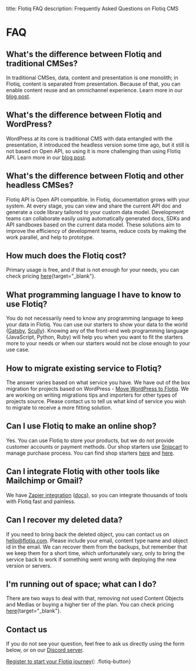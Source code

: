 title: Flotiq FAQ
description: Frequently Asked Questions on Flotiq CMS

# FAQ

## What's the difference between Flotiq and traditional CMSes?

In traditional CMSes, data, content and presentation is one monolith; in Flotiq, content is separated from presentation.
Because of that, you can enable content reuse and an omnichannel experience.
Learn more in our [blog post](https://blog.flotiq.com/advantages-of-headless-cms).

## What's the difference between Flotiq and WordPress?

WordPress at its core is traditional CMS with data entangled with the presentation,
it introduced the headless version some time ago, but it still is not based on Open API, 
so using it is more challenging than using Flotiq API.
Learn more in our [blog post](https://blog.flotiq.com/why-you-should-consider-flotiq-headless-cms-over-wordpress).

## What's the difference between Flotiq and other headless CMSes?

Flotiq API is Open API compatible. In Flotiq, documentation grows with your system.
At every stage, you can view and share the current API doc and 
generate a code library tailored to your custom data model.
Development teams can collaborate easily using automatically generated docs, 
SDKs and API sandboxes based on the current data model.
These solutions aim to improve the efficiency of development teams, 
reduce costs by making the work parallel, and help to prototype.

## How much does the Flotiq cost?

Primary usage is free, and if that is not enough for your needs, you can check pricing 
[here](https://flotiq.com/pricing){target="_blank"}.

## What programming language I have to know to use Flotiq?

You do not necessarily need to know any programming language to keep your data in Flotiq.
You can use our starters to show your data to the world ([Gatsby](Universe/gatsby.md), [Scully](Universe/scully.md)).
Knowing any of the front-end web programming language (JavaScript, Python, Ruby) will help you when you want to 
fit the starters more to your needs or when our starters would not be close enough to your use case.

## How to migrate existing service to Flotiq?

The answer varies based on what service you have.
We have out of the box migration for projects based on WordPress -
[Move WordPress to Flotiq](https://blog.flotiq.com/how-to-move-from-wordpress-to-jamstack-using-our-gatsby-wordpress-starter).
We are working on writing migrations tips and importers for other types of projects source.
Please contact us to tell us what kind of service you wish to migrate to receive a more fitting solution.

## Can I use Flotiq to make an online shop?

Yes. You can use Flotiq to store your products, but we do not provide customer accounts or payment methods. 
Our shop starters use [Snipcart](https://snipcart.com/) to manage purchase process.
You can find shop starters [here](https://github.com/flotiq?q=gatsby-starter-products) 
and [here](https://github.com/flotiq?q=scully-products).

## Can I integrate Flotiq with other tools like Mailchimp or Gmail?

We have [Zapier integration](https://zapier.com/apps/flotiq/integrations) ([docs](Universe/zapier.md)),
so you can integrate thousands of tools with Flotiq fast and painless.

## Can I recover my deleted data?

If you need to bring back the deleted object, you can contact us on [hello@flotiq.com](mailto:hello@flotiq.com).
Please include your email, content type name and object id in the email.
We can recover them from the backups, but remember that we keep them for a short time, which unfortunately vary,
only to bring the service back to work if something went wrong with deploying the new version or servers.

## I'm running out of space; what can I do?

There are two ways to deal with that, removing not used Content Objects and Medias or buying a higher tier of the plan. 
You can check pricing [here](https://flotiq.com/pricing){target="_blank"}.

## Contact us

If you do not see your question, feel free to ask us directly using the form below,
or on our [Discord server](https://discord.com/invite/FwXcHnX).

<flotiq-form></flotiq-form>

[Register to start your Flotiq journey](https://editor.flotiq.com/register.html){: .flotiq-button}
